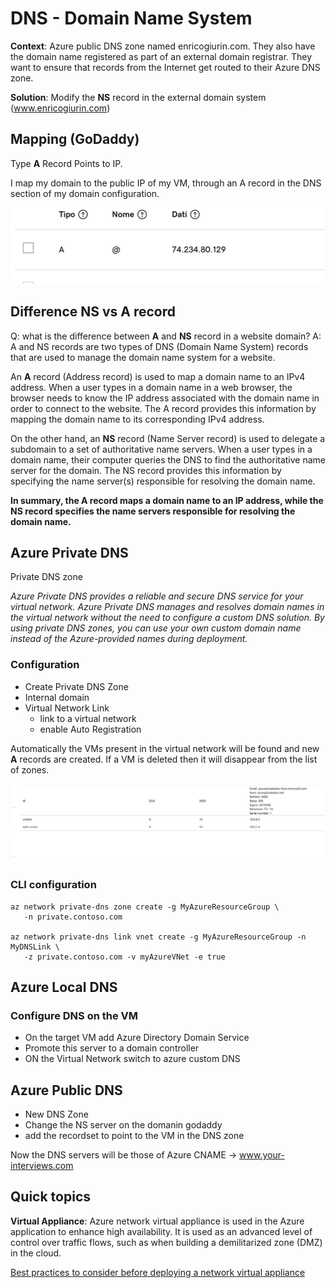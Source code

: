 # DNS - Domain Name System 


**Context**: Azure public DNS zone named enricogiurin.com. They also have the domain name registered as part of an external domain registrar. They want to ensure that records from the Internet get routed to their Azure DNS zone.

**Solution**: Modify the **NS** record in the external domain system (www.enricogiurin.com)

## Mapping (GoDaddy)
Type **A** Record Points to IP.

I map my domain to the public IP of my VM, through an A record in the DNS section of my domain configuration.

![GoDaddy](images/dns-A-record.png)

## Difference NS vs A record
Q: what is the difference between **A** and **NS** record in a website domain?
A: A and NS records are two types of DNS (Domain Name System) records that are used to manage the domain name system for a website.

An **A** record (Address record) is used to map a domain name to an IPv4 address. When a user types in a domain name in a web browser, the browser needs to know the IP address associated with the domain name in order to connect to the website. The A record provides this information by mapping the domain name to its corresponding IPv4 address.

On the other hand, an **NS** record (Name Server record) is used to delegate a subdomain to a set of authoritative name servers. When a user types in a domain name, their computer queries the DNS to find the authoritative name server for the domain. The NS record provides this information by specifying the name server(s) responsible for resolving the domain name.

**In summary, the A record maps a domain name to an IP address, while the NS record specifies the name servers responsible for resolving the domain name.**

## Azure Private DNS
Private DNS zone

_Azure Private DNS provides a reliable and secure DNS service for your virtual network. Azure Private DNS manages and resolves domain names in the virtual network without the need to configure a custom DNS solution. By using private DNS zones, you can use your own custom domain name instead of the Azure-provided names during deployment._
### Configuration
- Create Private DNS Zone
- Internal domain
- Virtual Network Link
    - link to a virtual network
    - enable Auto Registration

Automatically the VMs present in the virtual network will be found and new **A** records are created.
If a VM is deleted then it will disappear from the list of zones.

![Virtual Network](images/virtual-network.png)

### CLI configuration
```shell
az network private-dns zone create -g MyAzureResourceGroup \
   -n private.contoso.com

az network private-dns link vnet create -g MyAzureResourceGroup -n MyDNSLink \
   -z private.contoso.com -v myAzureVNet -e true
```



## Azure Local DNS
### Configure DNS on the VM
- On the target VM add Azure Directory Domain Service
- Promote this server to a domain controller
- ON the Virtual Network switch to azure custom DNS

## Azure Public DNS
- New DNS Zone
- Change the NS server on the domanin godaddy
- add the recordset to point to the VM in the DNS zone

Now the DNS servers will be those of Azure
CNAME -> www.your-interviews.com


## Quick topics
**Virtual Appliance**: Azure network virtual appliance is used in the Azure application to enhance high availability. It is used as an advanced level of control over traffic flows, such as when building a demilitarized zone (DMZ) in the cloud.

[Best practices to consider before deploying a network virtual appliance](https://azure.microsoft.com/en-us/blog/best-practices-to-consider-before-deploying-a-network-virtual-appliance/)


